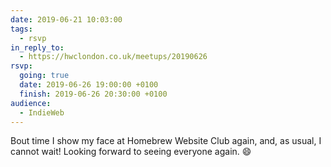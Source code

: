 ```yaml
---
date: 2019-06-21 10:03:00
tags:
  - rsvp
in_reply_to:
  - https://hwclondon.co.uk/meetups/20190626
rsvp:
  going: true
  date: 2019-06-26 19:00:00 +0100
  finish: 2019-06-26 20:30:00 +0100
audience:
  - IndieWeb
---
```


Bout time I show my face at Homebrew Website Club again, and, as usual, I cannot wait! Looking forward to seeing everyone again. 😄
